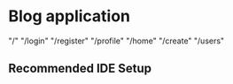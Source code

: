 # Blog application



"/"
"/login"
"/register"
"/profile"
"/home"
"/create"
"/users"




## Recommended IDE Setup
